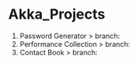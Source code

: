 # Akka_Projects

1. Password Generator > branch: 
2. Performance Collection > branch: 
3. Contact Book > branch: 

